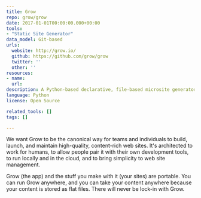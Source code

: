 ```yaml
---
title: Grow
repo: grow/grow
date: 2017-01-01T00:00:00.000+00:00
tools:
- "Static Site Generator"
data_model: Git-based
urls:
  website: http://grow.io/
  github: https://github.com/grow/grow
  twitter: ''
  other: ''
resources:
- name: 
  url: 
description: A Python-based declarative, file-based microsite generator
language: Python
license: Open Source

related_tools: []
tags: []

---
```

We want Grow to be the canonical way for teams and individuals to build, launch, and maintain high-quality, content-rich web sites. It's architected to work for humans, to allow people pair it with their own development tools, to run locally and in the cloud, and to bring simplicity to web site management.

Grow (the app) and the stuff you make with it (your sites) are portable. You can run Grow anywhere, and you can take your content anywhere because your content is stored as flat files. There will never be lock-in with Grow.
